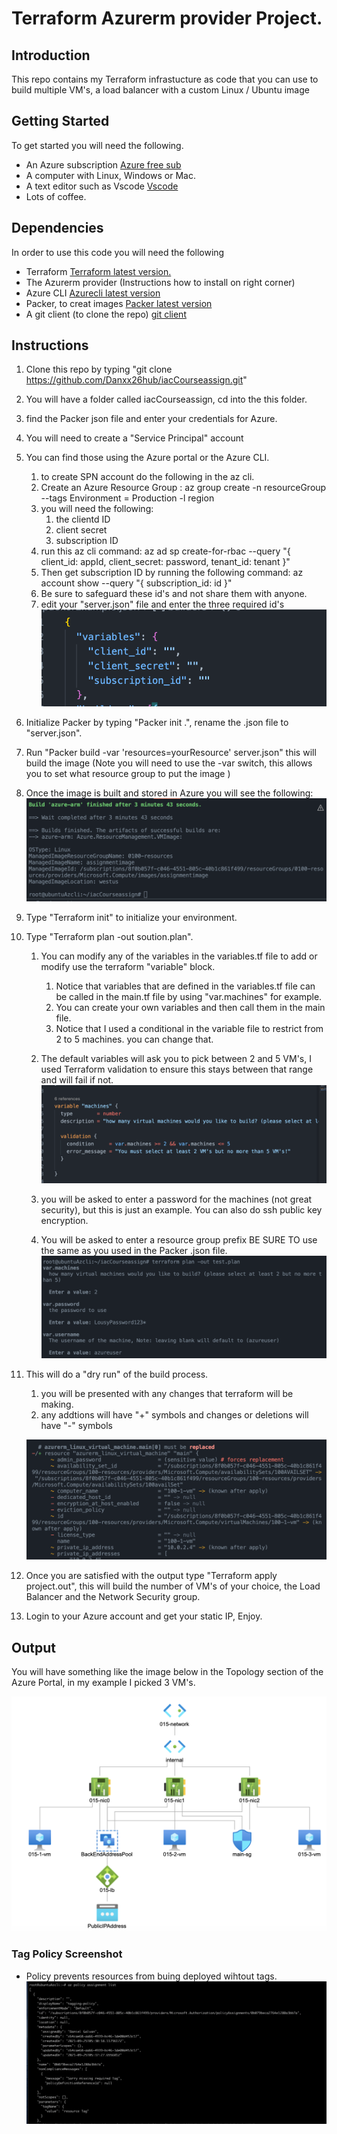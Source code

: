 # Terraform Azurerm provider Project.

## Introduction
This repo contains my Terraform infrastucture as code that you can use to build
multiple VM's, a load balancer with a custom Linux / Ubuntu image

## Getting Started
To get started you will need the following.

* An Azure subscription [Azure free sub](https://azure.microsoft.com/en-us/)
* A computer with Linux, Windows or Mac.
* A text editor such as Vscode [Vscode](https://code.visualstudio.com/download)
* Lots of coffee.

## Dependencies
In order to use this code you will need the following

* Terraform [Terraform latest version.](https://www.terraform.io)
* The Azurerm provider (Instructions how to install on right corner)
* Azure CLI [Azurecli latest version](https://docs.microsoft.com/en-us/cli/azure/install-azure-cli)
* Packer, to creat images [Packer latest version](https://www.packer.io)
* A git client (to clone the repo) [git client](https://git-scm.com/downloads)

## Instructions

1. Clone this repo by typing "git clone https://github.com/Danxx26hub/iacCourseassign.git"
2. You will have a folder called iacCourseassign, cd into the this folder.
3. find the Packer json file and enter your credentials for Azure.
4. You will need to create a "Service Principal" account
5. You can find those using the Azure portal or the Azure CLI.
    1. to create SPN account do the following in the az cli.
    2. Create an Azure Resource Group : az group create -n resourceGroup --tags Environment = Production -l region
    3. you will need the following:
        1. the clientd ID
        2. client secret 
        3. subscription ID
    4. run this az cli command:
    az ad sp create-for-rbac --query "{ client_id: appId, client_secret: password, tenant_id: tenant }"
    5. Then get subscription ID by running the following command:
    az account show --query "{ subscription_id: id }"
    6. Be sure to safeguard these id's and not share them with anyone.
    7. edit your "server.json" file and enter the three required id's
    ![Required Packer credentials](PackerID.png)
6. Initialize Packer by typing "Packer init .", rename the .json file to "server.json".
7. Run "Packer build -var 'resources=yourResource' server.json" this will build the image  (Note you will need to use the -var switch, this allows you to set what resource group to put the image )
8. Once the image is built and stored in Azure you will see the following:
![Packer build complete](packercomplete.png)

8. Type "Terraform init" to initialize your environment.
9. Type "Terraform plan -out soution.plan".
    1. You can modify any of the variables in the variables.tf file
    to add or modify use the terraform "variable" block.
        1. Notice that variables that are defined in the variables.tf file can be called in the main.tf file by using "var.machines" for example.
        2. You can create your own variables and then call them in the main file.
        3. Notice that I used a conditional in the variable file to restrict from 2 to 5 machines. you can change that.

    2. The default variables will ask you to pick between 2 and 5 VM's, I used
    Terraform validation to ensure this stays between that range and will fail if not.
    ![Terraform Validation code](TerraformValidation.png)
    3. you will be asked to enter a password for the machines (not great security), but this is just an example. You can also do ssh public key encryption.
    4. You will be asked to enter a resource group prefix BE SURE TO use the same as
    you used in the Packer .json file.
    ![terraform inputs ](terraformPlan.png)


10. This will do a "dry run" of the build process.
    1. you will be presented with any changes that terraform will be making.
    2. any addtions will have "+" symbols and changes or deletions will have "-" symbols

    ![Terraform changes](terraformFinish.png)
11. Once you are satisfied with the output type "Terraform apply project.out", this will build the number of VM's of your choice, the Load Balancer and the Network Security group.
12. Login to your Azure account and get your static IP, Enjoy.




## Output
You will have something like the image below in the Topology section of the Azure Portal, in my example I picked 3 VM's.

![Azure network Topology 3 VM's and LB](azurenet.png)

### Tag Policy Screenshot
* Policy prevents resources from buing deployed wihtout tags.
![policy tag screenshot](tagpolicy.png)

